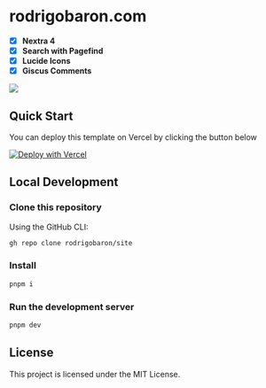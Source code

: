 # rodrigobaron.com

- [x] **Nextra 4**
- [x] **Search with Pagefind**
- [x] **Lucide Icons**
- [x] **Giscus Comments**

[![](.github/screenshot.png)](https://nextra-docs-starter.vercel.app)

## Quick Start

You can deploy this template on Vercel by clicking the button below

[![Deploy with Vercel](https://vercel.com/button)](https://vercel.com/new/clone?repository-url=https%3A%2F%2Fgithub.com%2Fphucbm%2Fnextra-docs-starter)

## Local Development

### Clone this repository

Using the GitHub CLI:
```bash
gh repo clone rodrigobaron/site
```

### Install
```bash
pnpm i
```

### Run the development server
```bash
pnpm dev
```

## License

This project is licensed under the MIT License.
